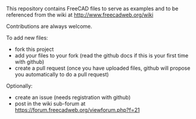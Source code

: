 This repository contains FreeCAD files to serve as examples and to be referenced from the wiki at http://www.freecadweb.org/wiki

Contributions are always welcome.

To add new files:
* fork this project 
* add your files to your fork (read the github docs if this is your first time with github)
* create a pull request (once you have uploaded files, github will propose you automatically to do a pull request)

Optionally:
* create an issue (needs registration with github)
* post in the wiki sub-forum at https://forum.freecadweb.org/viewforum.php?f=21
